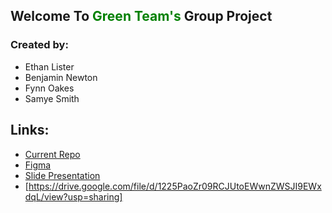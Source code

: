 ## Welcome To <span style="color:green;">Green Team's</span>  Group Project
### Created by:
- Ethan Lister
- Benjamin Newton 
- Fynn Oakes
- Samye Smith 



## Links:
- [Current Repo](https://github.com/Ethan3303/Group-Work-Folder)
- [Figma](https://www.figma.com/design/Qsg4Ldsz7raiCyD7ReXq3X/group-project-wireframe?node-id=1-2&p=f&t=G6UYmj11tg49m1ED-0)
- [Slide Presentation](https://docs.google.com/presentation/d/1RgrZXLloZsBfWBs2QS9soLWrvFPUO7EZ4MyQk8ot-gY/edit#slide=id.p)
- [https://drive.google.com/file/d/1225PaoZr09RCJUtoEWwnZWSJI9EWxdqL/view?usp=sharing]
